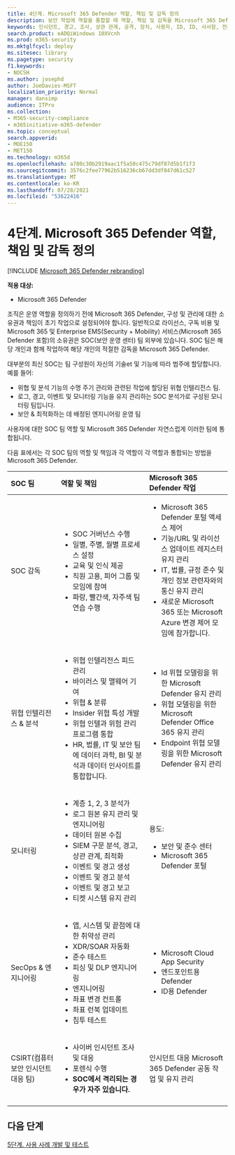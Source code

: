 ```yaml
---
title: 4단계. Microsoft 365 Defender 역할, 책임 및 감독 정의
description: 보안 작업에 역할을 통합할 때 역할, 책임 및 감독을 Microsoft 365 Defender 기본입니다.
keywords: 인시던트, 경고, 조사, 상관 관계, 공격, 장치, 사용자, ID, ID, 사서함, 전자 메일, 365, microsoft, Microsoft 365, 인시던트 대응, 사이버 공격, 보안 운영, soc
search.product: eADQiWindows 10XVcnh
ms.prod: m365-security
ms.mktglfcycl: deploy
ms.sitesec: library
ms.pagetype: security
f1.keywords:
- NOCSH
ms.author: josephd
author: JoeDavies-MSFT
localization_priority: Normal
manager: dansimp
audience: ITPro
ms.collection:
- M365-security-compliance
- m365initiative-m365-defender
ms.topic: conceptual
search.appverid:
- MOE150
- MET150
ms.technology: m365d
ms.openlocfilehash: a780c30b2919aac1f5a50c475c79df87d5b1f1f3
ms.sourcegitcommit: 3576c2fee77962b516236cb67dd3df847d61c527
ms.translationtype: MT
ms.contentlocale: ko-KR
ms.lasthandoff: 07/28/2021
ms.locfileid: "53622416"
---
```

# <a name="step-4-define-microsoft-365-defender-roles-responsibilities-and-oversight"></a>4단계. Microsoft 365 Defender 역할, 책임 및 감독 정의

[!INCLUDE [Microsoft 365 Defender rebranding](../includes/microsoft-defender.md)]

**적용 대상:**
- Microsoft 365 Defender

조직은 운영 역할을 정의하기 전에 Microsoft 365 Defender, 구성 및 관리에 대한 소유권과 책임이 초기 작업으로 설정되어야 합니다. 일반적으로 라이선스, 구독 비용 및 Microsoft 365 및 Enterprise EMS(Security + Mobility) 서비스(Microsoft 365 Defender 포함)의 소유권은 SOC(보안 운영 센터) 팀 외부에 있습니다. SOC 팀은 해당 개인과 함께 작업하여 해당 개인의 적절한 감독을 Microsoft 365 Defender. 

대부분의 최신 SOC는 팀 구성원이 자신의 기술et 및 기능에 따라 범주에 할당합니다. 예를 들어:

- 위협 및 분석 기능의 수명 주기 관리와 관련된 작업에 할당된 위협 인텔리전스 팀.
- 로그, 경고, 이벤트 및 모니터링 기능을 유지 관리하는 SOC 분석가로 구성된 모니터링 팀입니다.
- 보안 & 최적화하는 데 배정된 엔지니어링 운영 팀

사용자에 대한 SOC 팀 역할 및 Microsoft 365 Defender 자연스럽게 이러한 팀에 통합됩니다.

다음 표에서는 각 SOC 팀의 역할 및 책임과 각 역할이 각 역할과 통합되는 방법을 Microsoft 365 Defender.

| SOC 팀 | 역할 및 책임 | Microsoft 365 Defender 작업  |
|:-------|:-----|:-------|
| SOC 감독 | <ul><li>SOC 거버넌스 수행</li><li>일별, 주별, 월별 프로세스 설정</li><li>교육 및 인식 제공</li><li>직원 고용, 피어 그룹 및 모임에 참여</li><li>파랑, 빨간색, 자주색 팀 연습 수행</ul>  | <ul><li>Microsoft 365 Defender 포털 액세스 제어</li><li>기능/URL 및 라이선스 업데이트 레지스터 유지 관리</li><li>IT, 법률, 규정 준수 및 개인 정보 관련자와의 통신 유지 관리</li><li>새로운 Microsoft 365 또는 Microsoft Azure 변경 제어 모임에 참가합니다.</ul> |
| 위협 인텔리전스 & 분석  | <ul><li>위협 인텔리전스 피드 관리</li><li>바이러스 및 맬웨어 기여</li><li>위협 & 분류</li><li>Insider 위협 특성 개발 </li><li>위협 인텔과 위험 관리 프로그램 통합</li><li>HR, 법률, IT 및 보안 팀에 데이터 과학, BI 및 분석과 데이터 인사이트를 통합합니다.<ul> | <ul><li>Id 위협 모델링을 위한 Microsoft Defender 유지 관리</li><li>위협 모델링을 위한 Microsoft Defender Office 365 유지 관리</li><li>Endpoint 위협 모델링을 위한 Microsoft Defender 유지 관리</ul> |
| 모니터링 | <ul><li>계층 1, 2, 3 분석가</li><li>로그 원본 유지 관리 및 엔지니어링</li><li>데이터 원본 수집 </li><li>SIEM 구문 분석, 경고, 상관 관계, 최적화</li><li>이벤트 및 경고 생성</li><li>이벤트 및 경고 분석</li><li>이벤트 및 경고 보고</li><li>티켓 시스템 유지 관리</ul> | 용도: <ul><li>보안 및 준수 센터</li><li>Microsoft 365 Defender 포털</ul> |
| SecOps & 엔지니어링 | <ul><li>앱, 시스템 및 끝점에 대한 취약성 관리</li><li>XDR/SOAR 자동화</li><li>준수 테스트</li><li>피싱 및 DLP 엔지니어링</li><li>엔지니어링</li><li>좌표 변경 컨트롤</li><li>좌표 런북 업데이트</li><li>침투 테스트<ul> | <ul><li>Microsoft Cloud App Security</li><li>엔드포인트용 Defender</li><li>ID용 Defender</ul> |
| CSIRT(컴퓨터 보안 인시던트 대응 팀) | <ul><li>사이버 인시던트 조사 및 대응</li><li>포렌식 수행</li><li>**SOC에서 격리되는 경우가 자주 있습니다.**</ul> | 인시던트 대응 Microsoft 365 Defender 공동 작업 및 유지 관리 |
||||


## <a name="next-step"></a>다음 단계

[5단계. 사용 사례 개발 및 테스트](integrate-microsoft-365-defender-secops-use-cases.md)
